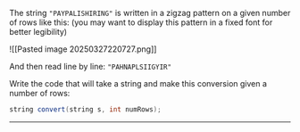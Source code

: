 The string `"PAYPALISHIRING"` is written in a zigzag pattern on a given number of rows like this: (you may want to display this pattern in a fixed font for better legibility)

![[Pasted image 20250327220727.png]]

And then read line by line: `"PAHNAPLSIIGYIR"`

Write the code that will take a string and make this conversion given a number of rows:

```java
string convert(string s, int numRows);
```
***
